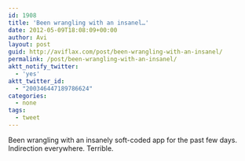 ```yaml
---
id: 1908
title: 'Been wrangling with an insanel…'
date: 2012-05-09T18:08:09+00:00
author: Avi
layout: post
guid: http://aviflax.com/post/been-wrangling-with-an-insanel/
permalink: /post/been-wrangling-with-an-insanel/
aktt_notify_twitter:
  - 'yes'
aktt_twitter_id:
  - "200346447189786624"
categories:
  - none
tags:
  - tweet
---
```

Been wrangling with an insanely soft-coded app for the past few days. Indirection everywhere. Terrible.